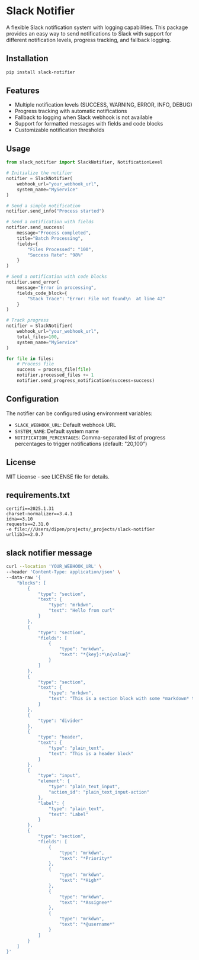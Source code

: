 # Slack Notifier

A flexible Slack notification system with logging capabilities. This package provides an easy way to send notifications to Slack with support for different notification levels, progress tracking, and fallback logging.

## Installation

```bash
pip install slack-notifier
```

## Features

- Multiple notification levels (SUCCESS, WARNING, ERROR, INFO, DEBUG)
- Progress tracking with automatic notifications
- Fallback to logging when Slack webhook is not available
- Support for formatted messages with fields and code blocks
- Customizable notification thresholds

## Usage

```python
from slack_notifier import SlackNotifier, NotificationLevel

# Initialize the notifier
notifier = SlackNotifier(
    webhook_url="your_webhook_url",
    system_name="MyService"
)

# Send a simple notification
notifier.send_info("Process started")

# Send a notification with fields
notifier.send_success(
    message="Process completed",
    title="Batch Processing",
    fields={
        "Files Processed": "100",
        "Success Rate": "98%"
    }
)

# Send a notification with code blocks
notifier.send_error(
    message="Error in processing",
    fields_code_block={
        "Stack Trace": "Error: File not found\n  at line 42"
    }
)

# Track progress
notifier = SlackNotifier(
    webhook_url="your_webhook_url",
    total_files=100,
    system_name="MyService"
)

for file in files:
    # Process file
    success = process_file(file)
    notifier.processed_files += 1
    notifier.send_progress_notification(success=success)
```

## Configuration

The notifier can be configured using environment variables:

- `SLACK_WEBHOOK_URL`: Default webhook URL
- `SYSTEM_NAME`: Default system name
- `NOTIFICATION_PERCENTAGES`: Comma-separated list of progress percentages to trigger notifications (default: "20,100")

## License

MIT License - see LICENSE file for details.

## requirements.txt

```
certifi==2025.1.31
charset-normalizer==3.4.1
idna==3.10
requests==2.31.0
-e file:///Users/dipen/projects/_projects/slack-notifier
urllib3==2.0.7
```


## slack notifier message

```bash
curl --location 'YOUR_WEBHOOK_URL' \
--header 'Content-Type: application/json' \
--data-raw '{
    "blocks": [
        {
            "type": "section",
            "text": {
                "type": "mrkdwn",
                "text": "Hello from curl"
            }
        },
        {
            "type": "section",
            "fields": [
                {
                    "type": "mrkdwn",
                    "text": "*{key}:*\n{value}"
                }
            ]
        },
        {
            "type": "section",
            "text": {
                "type": "mrkdwn",
                "text": "This is a section block with some *markdown* text."
            }
        },
        {
            "type": "divider"
        },
        {
            "type": "header",
            "text": {
                "type": "plain_text",
                "text": "This is a header block"
            }
        },
        {
            "type": "input",
            "element": {
                "type": "plain_text_input",
                "action_id": "plain_text_input-action"
            },
            "label": {
                "type": "plain_text",
                "text": "Label"
            }
        },
        {
            "type": "section",
            "fields": [
                {
                    "type": "mrkdwn",
                    "text": "*Priority*"
                },
                {
                    "type": "mrkdwn",
                    "text": "*High*"
                },
                {
                    "type": "mrkdwn",
                    "text": "*Assignee*"
                },
                {
                    "type": "mrkdwn",
                    "text": "*@username*"
                }
            ]
        }
    ]
}'
```